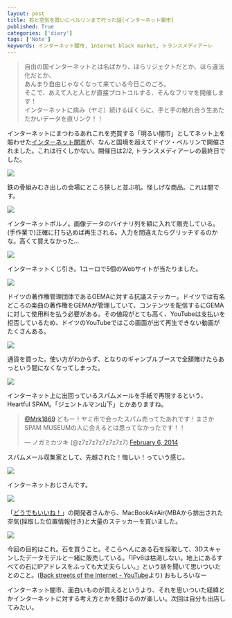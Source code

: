 ```yaml
---
layout: post
title: 石と空気を買いにベルリンまで行った話[インターネット闇市]
published: True
categories: ['diary']
tags: ['Note']
keywords: インターネット闇市, internet black market, トランスメディアーレ
---
```


> 自由の国インターネットとは名ばかり、ほらリジェクトだとか、ほら違法化だとか、<br>
> あんまり自由じゃなくなって来ている今日このごろ。<br>
> そこで、あえて人と人とが直接プロトコルする、そんなフリマを開催します！<br>
> インターネットに病み（ヤミ）続けるぼくらに、手と手の触れ合う生あたたかいデータを直リンク！！

インターネットにまつわるあれこれを売買する「明るい闇市」としてネット上を賑わせた[インターネット闇市](http://idpw.org/fest/blackmarket/)が、なんと国境を超えてドイツ・ベルリンで開催されました。これは行くしかない。開催日は2/2, トランスメディアーレの最終日でした。

<img src="https://dl.dropboxusercontent.com/u/12208857/img/black01.jpg" class="image-on-frame">

鉄の骨組みむき出しの会場にところ狭しと並ぶ机。怪しげな商品。これは闇です。

<img src="https://dl.dropboxusercontent.com/u/12208857/img/black02.jpg" class="image-on-frame">

インターネットポルノ。画像データのバイナリ列を額に入れて販売している。(手作業で)正確に打ち込めば再生される。入力を間違えたらグリッチするのかな。高くて買えなかった...

<img src="https://dl.dropboxusercontent.com/u/12208857/img/black03.jpg" class="image-on-frame">

インターネットくじ引き。1ユーロで5個のWebサイトが当たりました。

<img src="https://dl.dropboxusercontent.com/u/12208857/img/black04.jpg" class="image-on-frame">

ドイツの著作権管理団体であるGEMAに対する抗議ステッカー。ドイツでは有名どころの楽曲の著作権をGEMAが管理していて、コンテンツを配信するにGEMAに対して使用料を払う必要がある。その値段がとても高く、YouTubeは支払いを拒否しているため、ドイツのYouTubeではこの画面が出て再生できない動画がたくさんある。

<img src="https://dl.dropboxusercontent.com/u/12208857/img/black05.jpg" class="image-on-frame">

通貨を買った。使い方がわからず、となりのギャンブルブースで全額賭けたらあっという間になくなってしまった。

<img src="https://dl.dropboxusercontent.com/u/12208857/img/black06.jpg" class="image-on-frame">

インターネット上に出回っているスパムメールを手紙で再現するという、Heartful SPAM。「ジェントルマン山下」とかありますね。

<blockquote class="twitter-tweet" data-conversation="none" lang="en"><p><a href="https://twitter.com/Mrk1869">@Mrk1869</a> どもー！ヤミ市で会ったスパム売ってたあれです！まさかSPAM MUSEUMの人に会えるとは思ってなかったです！！</p>&mdash; ノガミカツキ (@z7z7z7z7z7z7z7) <a href="https://twitter.com/z7z7z7z7z7z7z7/statuses/431362233981874176">February 6, 2014</a></blockquote>
<script async src="//platform.twitter.com/widgets.js" charset="utf-8"></script>

スパムメール収集家として、先越された！悔しい！っていう感じ。

<img src="https://dl.dropboxusercontent.com/u/12208857/img/black07.jpg" class="image-on-frame">

インターネットおじさんです。

<img src="https://dl.dropboxusercontent.com/u/12208857/img/black08.jpg" class="image-on-frame">

「[どうでもいいね！](http://idpw.org/porto/w/000001/)」の開発者さんから、MacBookAirAir(MBAから排出された空気(採取した位置情報付き)と大量のステッカーを買いました。

<img src="https://dl.dropboxusercontent.com/u/12208857/img/black09.jpg" class="image-on-frame">

今回の目的はこれ。石を買うこと。そこらへんにある石を採取して、3Dスキャンしたデータモデルと一緒に販売している。「IPv6は枯渇しない。地上にあるすべての石にIPアドレスをふっても大丈夫らしい。」という話を聞いて思いついたとのこと。([Back streets of the Internet - YouTube](https://www.youtube.com/watch?v=mjWJsE7B1cs#t=290)より) おもしろいなー

インターネット闇市、面白いものが買えるというより、それを思いついた経緯とかインターネットに対する考え方とかを聞けるのが楽しい。次回は自分も出店してみたい。
